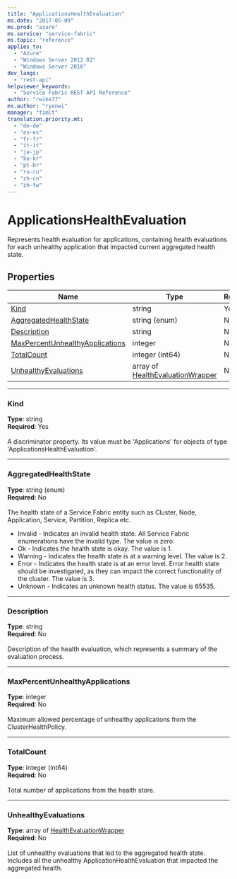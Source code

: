 ```yaml
---
title: "ApplicationsHealthEvaluation"
ms.date: "2017-05-09"
ms.prod: "azure"
ms.service: "service-fabric"
ms.topic: "reference"
applies_to: 
  - "Azure"
  - "Windows Server 2012 R2"
  - "Windows Server 2016"
dev_langs: 
  - "rest-api"
helpviewer_keywords: 
  - "Service Fabric REST API Reference"
author: "rwike77"
ms.author: "ryanwi"
manager: "timlt"
translation.priority.mt: 
  - "de-de"
  - "es-es"
  - "fr-fr"
  - "it-it"
  - "ja-jp"
  - "ko-kr"
  - "pt-br"
  - "ru-ru"
  - "zh-cn"
  - "zh-tw"
---
```

# ApplicationsHealthEvaluation

Represents health evaluation for applications, containing health evaluations for each unhealthy application that impacted current aggregated health state.

## Properties
| Name | Type | Required |
| --- | --- | --- |
| [Kind](#kind) | string | Yes |
| [AggregatedHealthState](#aggregatedhealthstate) | string (enum) | No |
| [Description](#description) | string | No |
| [MaxPercentUnhealthyApplications](#maxpercentunhealthyapplications) | integer | No |
| [TotalCount](#totalcount) | integer (int64) | No |
| [UnhealthyEvaluations](#unhealthyevaluations) | array of [HealthEvaluationWrapper](sfclient-v56-model-healthevaluationwrapper.md) | No |

____
### Kind
__Type__: string <br/>
__Required__: Yes <br/>
<br/>
A discriminator property. Its value must be 'Applications' for objects of type 'ApplicationsHealthEvaluation'.

____
### AggregatedHealthState
__Type__: string (enum) <br/>
__Required__: No<br/>
<br/>
The health state of a Service Fabric entity such as Cluster, Node, Application, Service, Partition, Replica etc.

  - Invalid - Indicates an invalid health state. All Service Fabric enumerations have the invalid type. The value is zero.
  - Ok - Indicates the health state is okay. The value is 1.
  - Warning - Indicates the health state is at a warning level. The value is 2.
  - Error - Indicates the health state is at an error level. Error health state should be investigated, as they can impact the correct functionality of the cluster. The value is 3.
  - Unknown - Indicates an unknown health status. The value is 65535.


____
### Description
__Type__: string <br/>
__Required__: No<br/>
<br/>
Description of the health evaluation, which represents a summary of the evaluation process.

____
### MaxPercentUnhealthyApplications
__Type__: integer <br/>
__Required__: No<br/>
<br/>
Maximum allowed percentage of unhealthy applications from the ClusterHealthPolicy.

____
### TotalCount
__Type__: integer (int64) <br/>
__Required__: No<br/>
<br/>
Total number of applications from the health store.

____
### UnhealthyEvaluations
__Type__: array of [HealthEvaluationWrapper](sfclient-v56-model-healthevaluationwrapper.md) <br/>
__Required__: No<br/>
<br/>
List of unhealthy evaluations that led to the aggregated health state. Includes all the unhealthy ApplicationHealthEvaluation that impacted the aggregated health.
